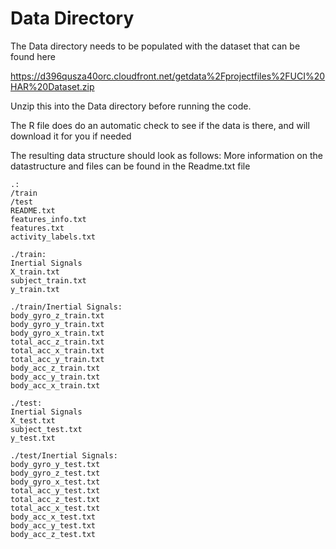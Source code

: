 Data Directory
==============

The Data directory needs to be populated with the dataset that can be found here

https://d396qusza40orc.cloudfront.net/getdata%2Fprojectfiles%2FUCI%20HAR%20Dataset.zip

Unzip this into the Data directory before running the code.

The R file does do an automatic check to see if the data is there, and will download it for you if
needed

The resulting data structure should look as follows:
More information on the datastructure and files can be found in the Readme.txt file

```
.:
/train
/test
README.txt
features_info.txt
features.txt
activity_labels.txt

./train:
Inertial Signals
X_train.txt
subject_train.txt
y_train.txt

./train/Inertial Signals:
body_gyro_z_train.txt
body_gyro_y_train.txt
body_gyro_x_train.txt
total_acc_z_train.txt
total_acc_x_train.txt
total_acc_y_train.txt
body_acc_z_train.txt
body_acc_y_train.txt
body_acc_x_train.txt

./test:
Inertial Signals
X_test.txt
subject_test.txt
y_test.txt

./test/Inertial Signals:
body_gyro_y_test.txt
body_gyro_z_test.txt
body_gyro_x_test.txt
total_acc_y_test.txt
total_acc_z_test.txt
total_acc_x_test.txt
body_acc_x_test.txt
body_acc_y_test.txt
body_acc_z_test.txt
```
